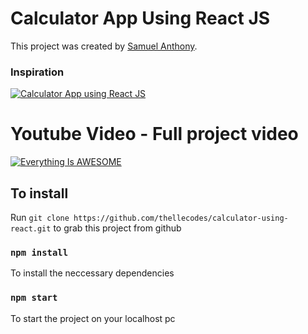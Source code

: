 # Calculator App Using React JS

This project was created by [Samuel Anthony](https://twitter.com/sam1an).

### Inspiration
[![Calculator App using React JS](https://assets.materialup.com/uploads/a2eec4b7-3c27-431d-afd5-2afd0540d999/preview.png)](https://www.uplabs.com/posts/calculator-23afe7a2-9ffa-4410-8c2e-61073aad525f)

# Youtube Video - Full project video

[![Everything Is AWESOME](https://play-lh.googleusercontent.com/lMoItBgdPPVDJsNOVtP26EKHePkwBg-PkuY9NOrc-fumRtTFP4XhpUNk_22syN4Datc=s180-rw)](https://www.youtube.com/watch?v=IapWzX5bCoE "Build a calculator app with react js")

## To install

Run `git clone https://github.com/thellecodes/calculator-using-react.git` to grab this project from github

### `npm install`

To install the neccessary dependencies

### `npm start`

To start the project on your localhost pc

